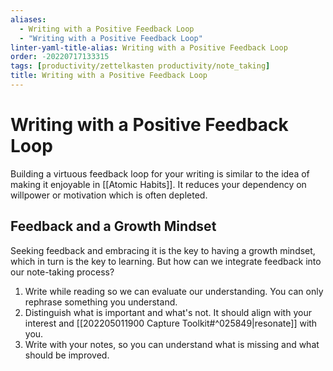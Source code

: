 ```yaml
---
aliases:
  - Writing with a Positive Feedback Loop
  - "Writing with a Positive Feedback Loop"
linter-yaml-title-alias: Writing with a Positive Feedback Loop
order: -20220717133315
tags: [productivity/zettelkasten productivity/note_taking]
title: Writing with a Positive Feedback Loop
---
```


# Writing with a Positive Feedback Loop

Building a virtuous feedback loop for your writing is similar to the idea of making it enjoyable in [[Atomic Habits]]. It reduces your dependency on willpower or motivation which is often depleted.

## Feedback and a Growth Mindset

Seeking feedback and embracing it is the key to having a growth mindset, which in turn is the key to learning. But how can we integrate feedback into our note-taking process?

1. Write while reading so we can evaluate our understanding. You can only rephrase something you understand.
2. Distinguish what is important and what's not. It should align with your interest and [[202205011900 Capture Toolkit#^025849|resonate]] with you.
3. Write with your notes, so you can understand what is missing and what should be improved.
